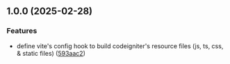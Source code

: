 ## 1.0.0 (2025-02-28)

### Features

- define vite's config hook to build codeigniter's resource files (js, ts, css,
  & static files)
  ([593aac2](https://github.com/yassinedoghri/vite-plugin-codeigniter/commit/593aac2fc90e82441a914c1a0b1170694843fc22))
